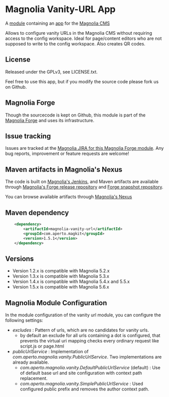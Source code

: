 Magnolia Vanity-URL App
=======================

A [module](https://documentation.magnolia-cms.com/display/DOCS/Modules) containing an [app](https://documentation.magnolia-cms.com/display/DOCS/Apps) for the [Magnolia CMS](http://www.magnolia-cms.com)

Allows to configure vanity URLs in the Magnolia CMS without requiring access to the config workspace. Ideal for page/content editors who are not supposed to write to the config workspace. Also creates QR codes.

License
-------

Released under the GPLv3, see LICENSE.txt. 

Feel free to use this app, but if you modify the source code please fork us on Github.

Magnolia Forge
--------------
Though the sourcecode is kept on Github, this module is part of the [Magnolia Forge](http://forge.magnolia-cms.com/) and uses its infrastructure.

Issue tracking
--------------
Issues are tracked at the [Magnolia JIRA for this Magnolia Forge module](https://jira.magnolia-cms.com/browse/VANITY).
Any bug reports, improvement or feature requests are welcome! 

Maven artifacts in Magnolia's Nexus
---------------------------------
The code is built on [Magnolia's Jenkins](http://jenkins.magnolia-cms.com/job/forge_magnolia-vanity-url/), and Maven artifacts are available through [Magnolia's Forge release repository](http://nexus.magnolia-cms.com/content/repositories/magnolia.forge.releases/) and [Forge snapshot repository](http://nexus.magnolia-cms.com/content/repositories/magnolia.forge.snapshots/). 

You can browse available artifacts through [Magnolia's Nexus](http://nexus.magnolia-cms.com/#nexus-search;quick~magnolia-vanity-url)

Maven dependency
-----------------
```xml
    <dependency>
        <artifactId>magnolia-vanity-url</artifactId>
        <groupId>com.aperto.magkit</groupId>
        <version>1.5.1</version>
    </dependency>
```

Versions
-----------------
* Version 1.2.x is compatible with Magnolia 5.2.x
* Version 1.3.x is compatible with Magnolia 5.3.x
* Version 1.4.x is compatible with Magnolia 5.4.x and 5.5.x
* Version 1.5.x is compatible with Magnolia 5.6.x

Magnolia Module Configuration
-----------------
In the module configuration of the vanity url module, you can configure the following settings:
* _excludes_ : Pattern of urls, which are no candidates for vanity urls.
  * by default an exclude for all urls containing a dot is configured, that prevents the virtual uri mapping checks every ordinary request like script.js or page.html 
* _publicUrlService_ : Implementation of _com.aperto.magnolia.vanity.PublicUrlService_. Two implementations are already available.
  * _com.aperto.magnolia.vanity.DefaultPublicUrlService_ (default) : Use of default base url and site configuration with context path replacement.
  * _com.aperto.magnolia.vanity.SimplePublicUrlService_ : Used configured public prefix and removes the author context path.
